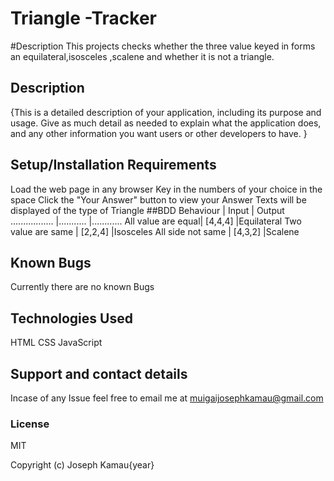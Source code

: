 # Triangle -Tracker
#Description
This projects checks whether the three value keyed in forms an equilateral,isosceles ,scalene and whether it is not a triangle.
## Description
{This is a detailed description of your application, including its purpose and usage.  Give as much detail as needed to explain what the application does, and any other information you want users or other developers to have. }
## Setup/Installation Requirements
Load the web page in any browser
Key in the numbers of your choice in the space
Click the "Your Answer" button to view your Answer
Texts will be displayed of the type of Triangle
##BDD
  Behaviour          |    Input   |  Output
  .................  |........... |............
  All value are equal| [4,4,4]    |Equilateral
  Two value are same |  [2,2,4]   |Isosceles
  All side not same  |   [4,3,2]  |Scalene
## Known Bugs
Currently there are no known Bugs
## Technologies Used
HTML
CSS
JavaScript
## Support and contact details
Incase of any Issue feel free to email me at muigaijosephkamau@gmail.com
### License
MIT

Copyright (c) Joseph Kamau{year}
